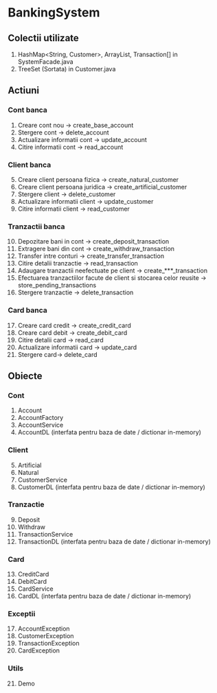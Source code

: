 # BankingSystem

## Colectii utilizate 

1. HashMap<String, Customer>, ArrayList<Transaction>, Transaction[] in SystemFacade.java
2. TreeSet<Transaction> (Sortata) in Customer.java

## Actiuni

### Cont banca
1. Creare cont nou -> create_base_account
2. Stergere cont -> delete_account
3. Actualizare informatii cont -> update_account
4. Citire informatii cont -> read_account
### Client banca
5. Creare client persoana fizica -> create_natural_customer
6. Creare client persoana juridica -> create_artificial_customer
7. Stergere client -> delete_customer
8. Actualizare informatii client -> update_customer
9. Citire informatii client -> read_customer
### Tranzactii banca 
10. Depozitare bani in cont -> create_deposit_transaction
11. Extragere bani din cont -> create_withdraw_transaction
12. Transfer intre conturi -> create_transfer_transaction
13. Citire detalii tranzactie -> read_transaction
14. Adaugare tranzactii neefectuate pe client -> create_***_transaction
15. Efectuarea tranzactiilor facute de client si stocarea celor reusite -> store_pending_transactions
16. Stergere tranzactie -> delete_transaction
### Card banca 
17. Creare card credit -> create_credit_card
18. Creare card debit -> create_debit_card
19. Citire detalii card -> read_card
20. Actualizare informatii card -> update_card
21. Stergere card-> delete_card

## Obiecte

### Cont 
1. Account
2. AccountFactory
3. AccountService
4. AccountDL (interfata pentru baza de date / dictionar in-memory)
### Client
5. Artificial 
6. Natural 
7. CustomerService
8. CustomerDL (interfata pentru baza de date / dictionar in-memory)
### Tranzactie
9. Deposit
10. Withdraw
11. TransactionService
12. TransactionDL (interfata pentru baza de date / dictionar in-memory)
### Card 
13. CreditCard 
14. DebitCard 
15. CardService 
16. CardDL (interfata pentru baza de date / dictionar in-memory)
### Exceptii
17. AccountException
18. CustomerException
19. TransactionException
20. CardException
### Utils
21. Demo